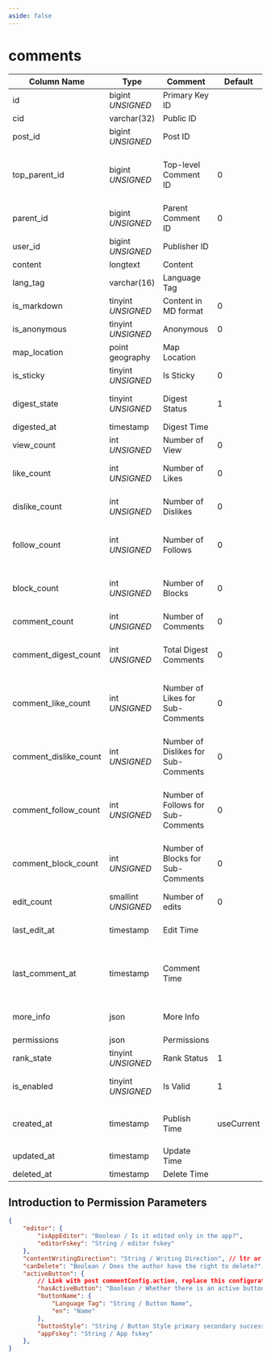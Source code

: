 ```yaml
---
aside: false
---
```


# comments

| Column Name | Type | Comment | Default | Null | Remark |
| --- | --- | --- | --- | --- | --- |
| id | bigint *UNSIGNED* | Primary Key ID | | NO | Auto-increment |
| cid | varchar(32) | Public ID |  | NO | **Unique** |
| post_id | bigint *UNSIGNED* | Post ID |  | NO | Related field [posts->id](posts.md) |
| top_parent_id | bigint *UNSIGNED* | Top-level Comment ID | 0 | NO | Belongs to which comment, 0 means not belonging to any comment |
| parent_id | bigint *UNSIGNED* | Parent Comment ID | 0 | NO | 0 means a first-level comment |
| user_id | bigint *UNSIGNED* | Publisher ID |  | NO | Related field [users->id](../users/users.md) |
| content | longtext | Content |  | YES |  |
| lang_tag | varchar(16) | Language Tag |  | YES |  |
| is_markdown | tinyint *UNSIGNED* | Content in MD format | 0 | NO | 0.No / 1.Yes |
| is_anonymous | tinyint *UNSIGNED* | Anonymous | 0 | NO | 0.No / 1.Yes |
| map_location | point<br>geography | Map Location |  | YES | longitude, latitude |
| is_sticky | tinyint *UNSIGNED* | Is Sticky | 0 | NO |  0.No / 1.Yes |
| digest_state | tinyint *UNSIGNED* | Digest Status | 1 | NO |  1.No / 2.General Digest / 3.Premium Digest |
| digested_at | timestamp | Digest Time |  | YES | Time set to Digest |
| view_count | int *UNSIGNED* | Number of View | 0 | NO | Count by plugin |
| like_count | int *UNSIGNED* | Number of Likes | 0 | NO | Number of users who liked this comment |
| dislike_count | int *UNSIGNED* | Number of Dislikes | 0 | NO | Number of users who disliked this comment |
| follow_count | int *UNSIGNED* | Number of Follows | 0 | NO | Number of users who followed (collected) this comment |
| block_count | int *UNSIGNED* | Number of Blocks | 0 | NO | Number of users who blocked (not interested) this comment |
| comment_count | int *UNSIGNED* | Number of Comments | 0 | NO | Number of replies to this comment |
| comment_digest_count | int *UNSIGNED* | Total Digest Comments | 0 | NO | Total number of digest comments in response to this comment |
| comment_like_count | int *UNSIGNED* | Number of Likes for Sub-Comments | 0 | NO | Total number of likes for all comments in response to this comment |
| comment_dislike_count | int *UNSIGNED* | Number of Dislikes for Sub-Comments | 0 | NO | Total number of dislikes for all comments in response to this comment |
| comment_follow_count | int *UNSIGNED* | Number of Follows for Sub-Comments | 0 | NO | Total number of follows for all comments in response to this comment |
| comment_block_count | int *UNSIGNED* | Number of Blocks for Sub-Comments | 0 | NO | Total number of blocks for all comments in response to this comment |
| edit_count | smallint *UNSIGNED* | Number of edits | 0 | NO | Total number of edits |
| last_edit_at | timestamp | Edit Time |  | YES | If editable after publish, record edit time here |
| last_comment_at | timestamp | Comment Time |  | YES | Time of the latest comment<br>When a user replies to this comment |
| more_info | json | More Info |  | YES | E.g. publisher IP location name, device name, etc. |
| permissions | json | Permissions |  | YES |  |
| rank_state | tinyint *UNSIGNED* | Rank Status | 1 | NO | 1.Not set |
| is_enabled | tinyint *UNSIGNED* | Is Valid | 1 | NO | 0.Invalid (visible only to yourself) / 1.Valid |
| created_at | timestamp | Publish Time | useCurrent | NO | For example, MySQL defaults to `CURRENT_TIMESTAMP` |
| updated_at | timestamp | Update Time |  | YES |  |
| deleted_at | timestamp | Delete Time |  | YES |  |

## Introduction to Permission Parameters

```json
{
    "editor": {
        "isAppEditor": "Boolean / Is it edited only in the app?",
        "editorFskey": "String / editor fskey"
    },
    "contentWritingDirection": "String / Writing Direction", // ltr or rtl
    "canDelete": "Boolean / Does the author have the right to delete?",
    "activeButton": {
        // Link with post commentConfig.action, replace this configuration
        "hasActiveButton": "Boolean / Whether there is an active button or not",
        "buttonName": {
            "Language Tag": "String / Button Name",
            "en": "Name"
        },
        "buttonStyle": "String / Button Style primary secondary success danger warning info",
        "appFskey": "String / App fskey"
    },
}
```
